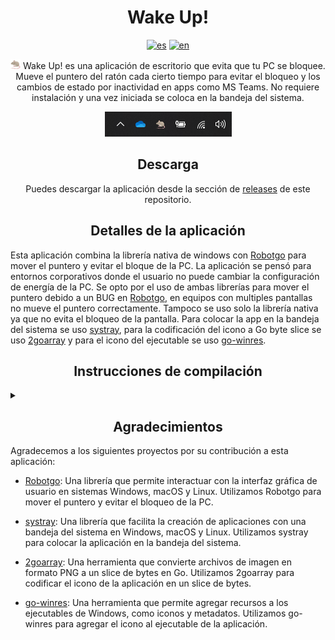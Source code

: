 <div align="center">
  <h1>Wake Up!</h1>
    <a href="https://github.com/pnbarbeito/wake_up/blob/main//README.es.md"><img src = "https://img.shields.io/badge/lang-es-yellow.svg" alt="es"/></a>
    <a href="https://github.com/pnbarbeito/wake_up/blob/main//README.md"><img src = "https://img.shields.io/badge/lang-en-red.svg" alt="en"/></a>
  <p>
    <img src="winres/icon16.png" alt="CI status"> Wake Up! es una aplicación de escritorio que evita que tu PC se bloquee. Mueve el puntero del ratón cada cierto tiempo para evitar el bloqueo y los cambios de estado por inactividad en apps como MS Teams. No requiere instalación y una vez iniciada se coloca en la bandeja del sistema.
  </p>
<img src="assets/image.png" alt="CI status">

</div> 

<div align="center">

<h2>Descarga</h2>

Puedes descargar la aplicación desde la sección de [releases](https://github.com/pnbarbeito/wake_up/releases) de este repositorio.

</div>

<div align="center"><h2>  Detalles de la aplicación </h2></div>

Esta aplicación combina la librería nativa de windows con [Robotgo](https://github.com/go-vgo/robotgo) para mover el puntero y evitar el bloque de la PC. La aplicación se pensó para entornos corporativos donde el usuario no puede cambiar la configuración de energía de la PC. 
Se opto por el uso de ambas librerías para mover el puntero debido a un BUG en [Robotgo](https://github.com/go-vgo/robotgo), en equipos con multiples pantallas no mueve el puntero correctamente. Tampoco se uso solo la librería nativa ya que no evita el bloqueo de la pantalla.
Para colocar la app en la bandeja del sistema se uso [systray](https://github.com/getlantern/systray), para la codificación del icono a Go byte slice se uso [2goarray](https://github.com/cratonica/2goarray) y para el icono del ejecutable se uso [go-winres](https://github.com/tc-hib/go-winres).

<div align="center"><h2> Instrucciones de compilación </h2></div>

<details>
<summary></summary>

### Pasos previos

Para compilar la aplicación, necesitarás tener Go instalado en tu sistema operativo. Si aún no has instalado Go, puedes descargarlo desde el [sitio web oficial de Go](https://golang.org/). Ademas utilizaremos [go-winres](https://github.com/tc-hib/go-winres), por lo que deberemos instalarlo.

  ```shell
  go install github.com/tc-hib/go-winres@latest
  go-winres make
  ```

### Personalización

En el directorio ./winres se encuentra el archivo de configuración del icono de la app y las imágenes que se requieren. Si deseas cambiar el icono de la aplicación, reemplázalas por las tuyas respetando los tamaños. Luego, antes de compilar la aplicación deberás ejecutar

  ```shell
  go-winres make
  ```

para cambiar el icono de la barra de tareas deberemos ir a la carpeta ./icon y reemplazar iconwin.ico por el icono deseado. Luego arrastrarlo y soltarlo sobre make_icon.bat. 
El Script se obtuvo del ejemplo de [systray](https://github.com/getlantern/systray). 

### Compilación

  ```shell
  go build -ldflags -H=windowsgui -o nombre_del_ejecutable.exe
  ```
</details>

<div align="center"><h2> Agradecimientos </h2></div>

 Agradecemos a los siguientes proyectos por su contribución a esta aplicación:

  - [Robotgo](https://github.com/go-vgo/robotgo): Una librería que permite interactuar con la interfaz gráfica de usuario en sistemas Windows, macOS y Linux. Utilizamos Robotgo para mover el puntero y evitar el bloqueo de la PC.

  - [systray](https://github.com/getlantern/systray): Una librería que facilita la creación de aplicaciones con una bandeja del sistema en Windows, macOS y Linux. Utilizamos systray para colocar la aplicación en la bandeja del sistema.

  - [2goarray](https://github.com/cratonica/2goarray): Una herramienta que convierte archivos de imagen en formato PNG a un slice de bytes en Go. Utilizamos 2goarray para codificar el icono de la aplicación en un slice de bytes.

  - [go-winres](https://github.com/tc-hib/go-winres): Una herramienta que permite agregar recursos a los ejecutables de Windows, como iconos y metadatos. Utilizamos go-winres para agregar el icono al ejecutable de la aplicación.